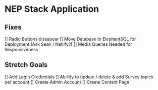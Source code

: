 # NEP Stack Application

## Fixes
[] Radio Buttons dissapear
[] Move Database to ElephantSQL for Deployment (Ask Sean / Netlify?)
[] Media Queries Needed for Responsiveness


## Stretch Goals
[] Add Login Credentials
[] Abiliity to update / delete & add Survey topics per account
[] Create Admin Account 
[] Create Contact Page
